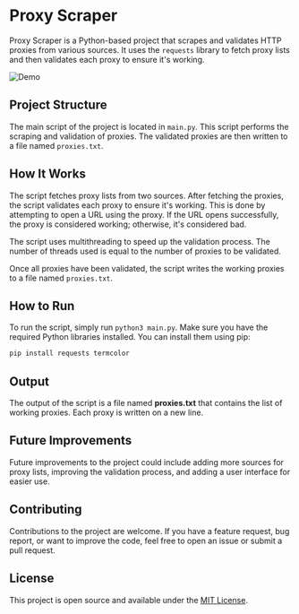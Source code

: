 # Proxy Scraper

Proxy Scraper is a Python-based project that scrapes and validates HTTP proxies from various sources. It uses the `requests` library to fetch proxy lists and then validates each proxy to ensure it's working.

![Demo](https://cdn.discordapp.com/attachments/853203826600181790/1194213449174110238/scraperr.gif)

## Project Structure

The main script of the project is located in `main.py`. This script performs the scraping and validation of proxies. The validated proxies are then written to a file named `proxies.txt`.

## How It Works

The script fetches proxy lists from two sources. After fetching the proxies, the script validates each proxy to ensure it's working. This is done by attempting to open a URL using the proxy. If the URL opens successfully, the proxy is considered working; otherwise, it's considered bad.

The script uses multithreading to speed up the validation process. The number of threads used is equal to the number of proxies to be validated.

Once all proxies have been validated, the script writes the working proxies to a file named `proxies.txt`.

## How to Run

To run the script, simply run `python3 main.py`. Make sure you have the required Python libraries installed. You can install them using pip:

```sh
pip install requests termcolor
```

## Output
The output of the script is a file named **proxies.txt** that contains the list of working proxies. Each proxy is written on a new line.

## Future Improvements
Future improvements to the project could include adding more sources for proxy lists, improving the validation process, and adding a user interface for easier use.

## Contributing
Contributions to the project are welcome. If you have a feature request, bug report, or want to improve the code, feel free to open an issue or submit a pull request.

## License
This project is open source and available under the [MIT License](LICENSE).
